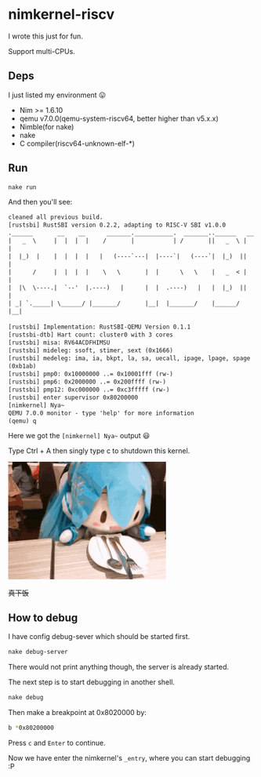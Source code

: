 # nimkernel-riscv

I wrote this just for fun.

Support multi-CPUs.

## Deps

I just listed my environment 😛

- Nim >= 1.6.10
- qemu v7.0.0(qemu-system-riscv64, better higher than v5.x.x)
- Nimble(for nake)
- nake
- C compiler(riscv64-unknown-elf-*)

## Run

```shell
nake run
```

And then you'll see:

```plaintext
cleaned all previous build.
[rustsbi] RustSBI version 0.2.2, adapting to RISC-V SBI v1.0.0
.______       __    __      _______.___________.  _______..______   __
|   _  \     |  |  |  |    /       |           | /       ||   _  \ |  |
|  |_)  |    |  |  |  |   |   (----`---|  |----`|   (----`|  |_)  ||  |
|      /     |  |  |  |    \   \       |  |      \   \    |   _  < |  |
|  |\  \----.|  `--'  |.----)   |      |  |  .----)   |   |  |_)  ||  |
| _| `._____| \______/ |_______/       |__|  |_______/    |______/ |__|

[rustsbi] Implementation: RustSBI-QEMU Version 0.1.1
[rustsbi-dtb] Hart count: cluster0 with 3 cores
[rustsbi] misa: RV64ACDFHIMSU
[rustsbi] mideleg: ssoft, stimer, sext (0x1666)
[rustsbi] medeleg: ima, ia, bkpt, la, sa, uecall, ipage, lpage, spage (0xb1ab)
[rustsbi] pmp0: 0x10000000 ..= 0x10001fff (rw-)
[rustsbi] pmp6: 0x2000000 ..= 0x200ffff (rw-)
[rustsbi] pmp12: 0xc000000 ..= 0xc3fffff (rw-)
[rustsbi] enter supervisor 0x80200000
[nimkernel] Nya~
QEMU 7.0.0 monitor - type 'help' for more information
(qemu) q
```

Here we got the `[nimkernel] Nya~` output 😃

Type Ctrl + A then singly type c to shutdown this kernel.

![fufu](fufu.gif)

~~真下饭~~

## How to debug

I have config debug-sever which should be started first.

```bash
nake debug-server
```

There would not print anything though, the server is already started.

The next step is to start debugging in another shell.

```bash
nake debug
```

Then make a breakpoint at 0x8020000 by:

```bash
b *0x80200000
```

Press `c` and `Enter` to continue.

Now we have enter the nimkernel's `_entry`, where you can start debugging :P
